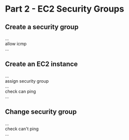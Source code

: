# Part 2 - EC2 Security Groups

## Create a security group
...  
allow icmp  
...  
## Create an EC2 instance 
...  
assign security group  
...  
check can ping  
...  

## Change security group
...  
check can't ping  
...  

